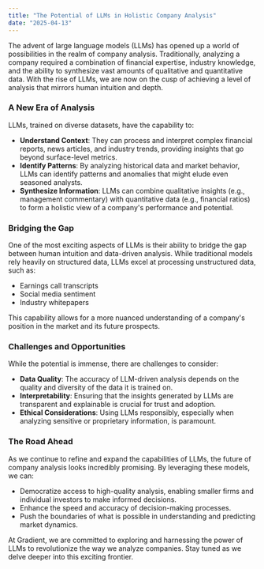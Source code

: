 ```yaml
---
title: "The Potential of LLMs in Holistic Company Analysis"
date: "2025-04-13"
---
```


The advent of large language models (LLMs) has opened up a world of possibilities in the realm of company analysis. Traditionally, analyzing a company required a combination of financial expertise, industry knowledge, and the ability to synthesize vast amounts of qualitative and quantitative data. With the rise of LLMs, we are now on the cusp of achieving a level of analysis that mirrors human intuition and depth.

### A New Era of Analysis

LLMs, trained on diverse datasets, have the capability to:

- **Understand Context**: They can process and interpret complex financial reports, news articles, and industry trends, providing insights that go beyond surface-level metrics.
- **Identify Patterns**: By analyzing historical data and market behavior, LLMs can identify patterns and anomalies that might elude even seasoned analysts.
- **Synthesize Information**: LLMs can combine qualitative insights (e.g., management commentary) with quantitative data (e.g., financial ratios) to form a holistic view of a company's performance and potential.

### Bridging the Gap

One of the most exciting aspects of LLMs is their ability to bridge the gap between human intuition and data-driven analysis. While traditional models rely heavily on structured data, LLMs excel at processing unstructured data, such as:

- Earnings call transcripts
- Social media sentiment
- Industry whitepapers

This capability allows for a more nuanced understanding of a company's position in the market and its future prospects.

### Challenges and Opportunities

While the potential is immense, there are challenges to consider:

- **Data Quality**: The accuracy of LLM-driven analysis depends on the quality and diversity of the data it is trained on.
- **Interpretability**: Ensuring that the insights generated by LLMs are transparent and explainable is crucial for trust and adoption.
- **Ethical Considerations**: Using LLMs responsibly, especially when analyzing sensitive or proprietary information, is paramount.

### The Road Ahead

As we continue to refine and expand the capabilities of LLMs, the future of company analysis looks incredibly promising. By leveraging these models, we can:

- Democratize access to high-quality analysis, enabling smaller firms and individual investors to make informed decisions.
- Enhance the speed and accuracy of decision-making processes.
- Push the boundaries of what is possible in understanding and predicting market dynamics.

At Gradient, we are committed to exploring and harnessing the power of LLMs to revolutionize the way we analyze companies. Stay tuned as we delve deeper into this exciting frontier.